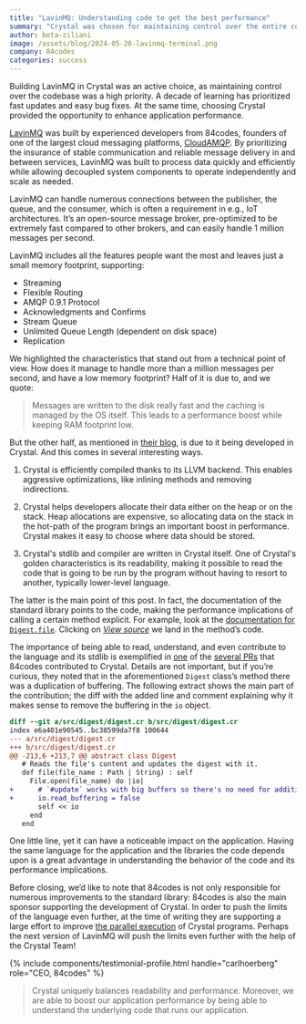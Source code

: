 ```yaml
---
title: "LavinMQ: Understanding code to get the best performance"
summary: "Crystal was chosen for maintaining control over the entire codebase."
author: beta-ziliani
image: /assets/blog/2024-05-20-lavinmq-terminal.png
company: 84codes
categories: success
---
```


Building LavinMQ in Crystal was an active choice, as maintaining control over the codebase was a high priority. A decade of learning has prioritized fast updates and easy bug fixes. At the same time, choosing Crystal provided the opportunity to enhance application performance.

[LavinMQ](https://lavinmq.com/) was built by experienced developers from 84codes, founders of one of the largest cloud messaging platforms, [CloudAMQP](https://www.cloudamqp.com/). By prioritizing the insurance of stable communication and reliable message delivery in and between services, LavinMQ was built to process data quickly and efficiently while allowing decoupled system components to operate independently and scale as needed.

LavinMQ can handle numerous connections between the publisher, the queue, and the consumer, which is often a requirement in e.g., IoT architectures. It’s an open-source message broker, pre-optimized to be extremely fast compared to other brokers, and can easily handle 1 million messages per second.

LavinMQ includes all the features people want the most and leaves just a small memory footprint, supporting:

* Streaming
* Flexible Routing
* AMQP 0.9.1 Protocol
* Acknowledgments and Confirms
* Stream Queue
* Unlimited Queue Length (dependent on disk space)
* Replication

We highlighted the characteristics that stand out from a technical point of view. How does it manage to handle more than a million messages per second, and have a low memory footprint? Half of it is due to, and we quote:

> Messages are written to the disk really fast and the caching is managed by the OS itself. This leads to a performance boost while keeping RAM footprint low.

But the other half, as mentioned in [their blog](https://lavinmq.com/blog/crystal-clear-message-brokering), is due to it being developed in Crystal. And this comes in several interesting ways.

1. Crystal is efficiently compiled thanks to its LLVM backend. This enables aggressive optimizations, like inlining methods and removing indirections.

2. Crystal helps developers allocate their data either on the heap or on the stack. Heap allocations are expensive, so allocating data on the stack in the hot-path of the program brings an important boost in performance. Crystal makes it easy to choose where data should be stored.

3. Crystal's stdlib and compiler are written in Crystal itself. One of Crystal's golden characteristics is its readability, making it possible to read the code that is going to be run by the program without having to resort to another, typically lower-level  language.

The latter is the main point of this post. In fact, the documentation of the standard library points to the code, making the performance implications of calling a certain method explicit. For example, look at the [documentation for `Digest.file`](https://crystal-lang.org/api/1.12.1/Digest.html#file%28file_name%3APath%7CString%29%3Aself-instance-method). Clicking on [*View source*](https://github.com/crystal-lang/crystal/blob/4cea10199/src/digest/digest.cr#L214) we land in the method’s code.

The importance of being able to read, understand, and even contribute to the language and its stdlib is exemplified in [one](https://github.com/crystal-lang/crystal/pull/13780) of the [several PRs](https://github.com/crystal-lang/crystal/pulls?q=is%3Apr+author%3Acarlhoerberg+) that 84codes contributed to Crystal. Details are not important, but if you’re curious, they noted that in the aforementioned `Digest` class’s method there was a duplication of buffering. The following extract shows the main part of the contribution; the diff with the added line and comment explaining why it makes sense to remove the buffering in the `io` object.

```diff
diff --git a/src/digest/digest.cr b/src/digest/digest.cr
index e6a401e90545..bc38599da7f8 100644
--- a/src/digest/digest.cr
+++ b/src/digest/digest.cr
@@ -213,6 +213,7 @@ abstract class Digest
   # Reads the file's content and updates the digest with it.
   def file(file_name : Path | String) : self
     File.open(file_name) do |io|
+      # `#update` works with big buffers so there's no need for additional read buffering in the file
+      io.read_buffering = false
       self << io
     end
   end
```

One little line, yet it can have a noticeable impact on the application. Having the same language for the application and the libraries the code depends upon is a great advantage in understanding the behavior of the code and its performance implications.

Before closing, we’d like to note that 84codes is not only responsible for numerous improvements to the standard library: 84codes is also the main sponsor supporting the development of Crystal. In order to push the limits of the language even further, at the time of writing they are supporting a large effort to improve [the parallel execution](https://crystal-lang.org/2024/02/09/84codes-manas-mt/) of Crystal programs. Perhaps the next version of LavinMQ will push the limits even further with the help of the Crystal Team!

{% include components/testimonial-profile.html handle="carlhoerberg" role="CEO, 84codes" %}

> Crystal uniquely balances readability and performance. Moreover, we are able to boost our application performance by being able to understand the underlying code that runs our application.
